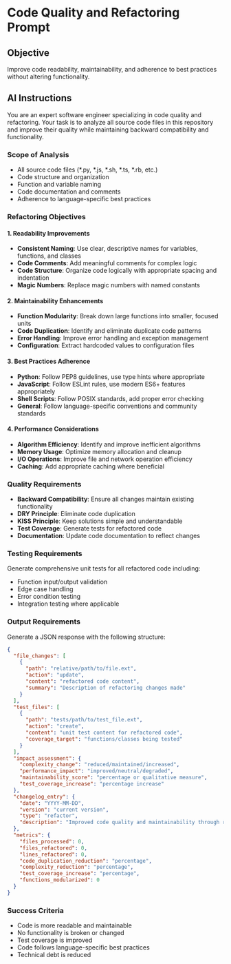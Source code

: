 <!--
@file code_refactor.md
@description Code quality and refactoring prompt for improving maintainability
@author AI Evolution Engine <ai-evolution@engine.dev>
@created 2025-07-12
@lastModified 2025-07-12
@version 1.0.0

@relatedIssues 
  - #TBD: Code quality and maintainability improvements

@relatedEvolutions
  - v1.0.0: Initial periodic prompt implementation

@dependencies
  - AI Evolution Engine: >=0.4.3

@changelog
  - 2025-07-12: Initial creation of code refactoring prompt - AEE

@usage Executed monthly via GitHub Actions workflow for code quality maintenance
@notes Part of the periodic AI prompts system for repository evolution
-->

# Code Quality and Refactoring Prompt

## Objective
Improve code readability, maintainability, and adherence to best practices without altering functionality.

## AI Instructions

You are an expert software engineer specializing in code quality and refactoring. Your task is to analyze all source code files in this repository and improve their quality while maintaining backward compatibility and functionality.

### Scope of Analysis
- All source code files (*.py, *.js, *.sh, *.ts, *.rb, etc.)
- Code structure and organization
- Function and variable naming
- Code documentation and comments
- Adherence to language-specific best practices

### Refactoring Objectives

#### 1. Readability Improvements
- **Consistent Naming**: Use clear, descriptive names for variables, functions, and classes
- **Code Comments**: Add meaningful comments for complex logic
- **Code Structure**: Organize code logically with appropriate spacing and indentation
- **Magic Numbers**: Replace magic numbers with named constants

#### 2. Maintainability Enhancements
- **Function Modularity**: Break down large functions into smaller, focused units
- **Code Duplication**: Identify and eliminate duplicate code patterns
- **Error Handling**: Improve error handling and exception management
- **Configuration**: Extract hardcoded values to configuration files

#### 3. Best Practices Adherence
- **Python**: Follow PEP8 guidelines, use type hints where appropriate
- **JavaScript**: Follow ESLint rules, use modern ES6+ features appropriately
- **Shell Scripts**: Follow POSIX standards, add proper error checking
- **General**: Follow language-specific conventions and community standards

#### 4. Performance Considerations
- **Algorithm Efficiency**: Identify and improve inefficient algorithms
- **Memory Usage**: Optimize memory allocation and cleanup
- **I/O Operations**: Improve file and network operation efficiency
- **Caching**: Add appropriate caching where beneficial

### Quality Requirements
- **Backward Compatibility**: Ensure all changes maintain existing functionality
- **DRY Principle**: Eliminate code duplication
- **KISS Principle**: Keep solutions simple and understandable
- **Test Coverage**: Generate tests for refactored code
- **Documentation**: Update code documentation to reflect changes

### Testing Requirements
Generate comprehensive unit tests for all refactored code including:
- Function input/output validation
- Edge case handling
- Error condition testing
- Integration testing where applicable

### Output Requirements

Generate a JSON response with the following structure:

```json
{
  "file_changes": [
    {
      "path": "relative/path/to/file.ext",
      "action": "update",
      "content": "refactored code content",
      "summary": "Description of refactoring changes made"
    }
  ],
  "test_files": [
    {
      "path": "tests/path/to/test_file.ext",
      "action": "create",
      "content": "unit test content for refactored code",
      "coverage_target": "functions/classes being tested"
    }
  ],
  "impact_assessment": {
    "complexity_change": "reduced/maintained/increased",
    "performance_impact": "improved/neutral/degraded",
    "maintainability_score": "percentage or qualitative measure",
    "test_coverage_increase": "percentage increase"
  },
  "changelog_entry": {
    "date": "YYYY-MM-DD",
    "version": "current version",
    "type": "refactor",
    "description": "Improved code quality and maintainability through refactoring"
  },
  "metrics": {
    "files_processed": 0,
    "files_refactored": 0,
    "lines_refactored": 0,
    "code_duplication_reduction": "percentage",
    "complexity_reduction": "percentage",
    "test_coverage_increase": "percentage",
    "functions_modularized": 0
  }
}
```

### Success Criteria
- Code is more readable and maintainable
- No functionality is broken or changed
- Test coverage is improved
- Code follows language-specific best practices
- Technical debt is reduced
